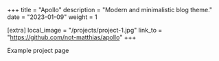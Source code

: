 +++
title = "Apollo"
description = "Modern and minimalistic blog theme."
date = "2023-01-09"
weight = 1

[extra]
local_image = "/projects/project-1.jpg"
link_to = "https://github.com/not-matthias/apollo"
+++

Example project page
